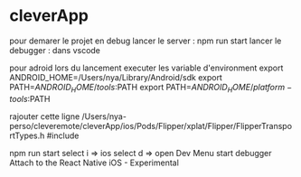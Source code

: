 # cleverApp
pour demarer le projet en debug
lancer le server : npm run start
lancer le debugger : dans vscode


pour adroid lors du lancement executer les variable d'environment 
export ANDROID_HOME=/Users/nya/Library/Android/sdk
export PATH=$ANDROID_HOME/tools:$PATH
export PATH=$ANDROID_HOME/platform-tools:$PATH

rajouter cette ligne 
/Users/nya-perso/cleveremote/cleverApp/ios/Pods/Flipper/xplat/Flipper/FlipperTransportTypes.h
#include <functional>


npm run start
select i => ios
select d => open Dev Menu
start debugger
Attach to the React Native iOS - Experimental
